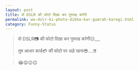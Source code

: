 ```yaml
---
layout: post
title: वो DSLR की फोटो दिखा कर गुमराह करेगी
permalink: wo-dslr-ki-photo-dikha-kar-gumrah-karegi.html
category: Funny-Status
---
```

> वो DSLR📷 की फोटो दिखा कर गुमराह करेगी😐,,,,
> 
> तुम आधार कार्ड💳 की फोटो पर अडे़ रहना😎....❗❗

> 😂😝😉😉
